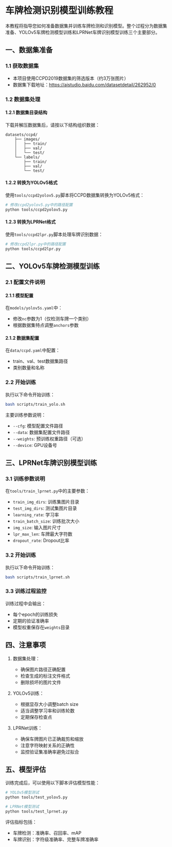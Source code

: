 # 车牌检测识别模型训练教程

本教程将指导您如何准备数据集并训练车牌检测和识别模型。整个过程分为数据集准备、YOLOv5车牌检测模型训练和LPRNet车牌识别模型训练三个主要部分。

## 一、数据集准备

### 1.1 获取数据集
- 本项目使用CCPD2019数据集的筛选版本（约3万张图片）
- 数据集下载地址：https://aistudio.baidu.com/datasetdetail/262952/0

### 1.2 数据集处理

#### 1.2.1 数据集目录结构
下载并解压数据集后，请按以下结构组织数据：
```
datasets/ccpd/
    ├── images/
    │   ├── train/
    │   ├── val/
    │   └── test/
    └── labels/
        ├── train/
        ├── val/
        └── test/
```

#### 1.2.2 转换为YOLOv5格式
使用`tools/ccpd2yolov5.py`脚本将CCPD数据集转换为YOLOv5格式：

```bash
# 修改ccpd2yolov5.py中的路径配置
python tools/ccpd2yolov5.py
```

#### 1.2.3 转换为LPRNet格式
使用`tools/ccpd2lpr.py`脚本处理车牌识别数据：

```bash
# 修改ccpd2lpr.py中的路径配置
python tools/ccpd2lpr.py
```

## 二、YOLOv5车牌检测模型训练

### 2.1 配置文件说明

#### 2.1.1 模型配置
在`models/yolov5s.yaml`中：
- 修改`nc`参数为1（仅检测车牌一个类别）
- 根据数据集特点调整`anchors`参数

#### 2.1.2 数据集配置
在`data/ccpd.yaml`中配置：
- train、val、test数据集路径
- 类别数量和名称

### 2.2 开始训练

执行以下命令开始训练：
```bash
bash scripts/train_yolo.sh
```

主要训练参数说明：
- `--cfg`: 模型配置文件路径
- `--data`: 数据集配置文件路径
- `--weights`: 预训练权重路径（可选）
- `--device`: GPU设备号

## 三、LPRNet车牌识别模型训练

### 3.1 训练参数说明

在`tools/train_lprnet.py`中的主要参数：
- `train_img_dirs`: 训练集图片目录
- `test_img_dirs`: 测试集图片目录
- `learning_rate`: 学习率
- `train_batch_size`: 训练批次大小
- `img_size`: 输入图片尺寸
- `lpr_max_len`: 车牌最大字符数
- `dropout_rate`: Dropout比率

### 3.2 开始训练

执行以下命令开始训练：
```bash
bash scripts/train_lprnet.sh
```

### 3.3 训练过程监控

训练过程中会输出：
- 每个epoch的训练损失
- 定期的验证准确率
- 模型权重保存在`weights`目录

## 四、注意事项

1. 数据集处理：
   - 确保图片路径正确配置
   - 检查生成的标注文件格式
   - 删除损坏的图片文件

2. YOLOv5训练：
   - 根据显存大小调整batch size
   - 适当调整学习率和训练轮数
   - 定期保存检查点

3. LPRNet训练：
   - 确保车牌图片已正确裁剪和缩放
   - 注意字符映射关系的正确性
   - 监控验证集准确率避免过拟合

## 五、模型评估

训练完成后，可以使用以下脚本评估模型性能：

```bash
# YOLOv5模型测试
python tools/test_yolov5.py

# LPRNet模型测试
python tools/test_lprnet.py
```

评估指标包括：
- 车牌检测：准确率、召回率、mAP
- 车牌识别：字符级准确率、完整车牌准确率